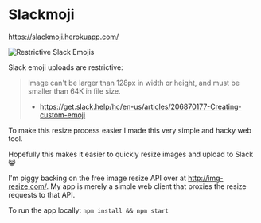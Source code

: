 # Slackmoji

https://slackmoji.herokuapp.com/

![Restrictive Slack Emojis](https://media.giphy.com/media/l0K4p6SITMK3fBQWY/giphy.gif)

Slack emoji uploads are restrictive:
> Image can't be larger than 128px in width or height, and must be smaller than 64K in file size.
> - https://get.slack.help/hc/en-us/articles/206870177-Creating-custom-emoji

To make this resize process easier I made this very simple and hacky web tool.

Hopefully this makes it easier to quickly resize images and upload to Slack :smile_cat:

I'm piggy backing on the free image resize API over at http://img-resize.com/. My app is merely a simple web client that proxies the resize requests to that API.

To run the app locally:
`npm install && npm start`
